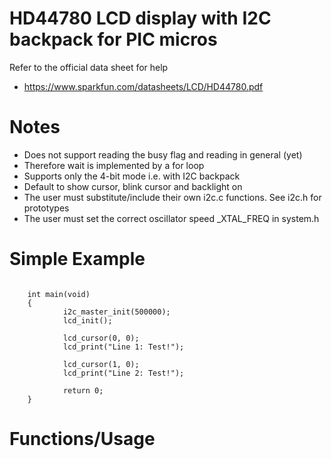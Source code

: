  
# HD44780 LCD display with I2C backpack for PIC micros

Refer to the official data sheet for help

- https://www.sparkfun.com/datasheets/LCD/HD44780.pdf


# Notes

- Does not support reading the busy flag and reading in general (yet)
- Therefore wait is implemented by a for loop
- Supports only the 4-bit mode i.e. with I2C backpack
- Default to show cursor, blink cursor and backlight on
- The user must substitute/include their own i2c.c functions. See i2c.h for prototypes
- The user must set the correct oscillator speed _XTAL_FREQ in system.h


# Simple Example
```

    int main(void) 
    {
            i2c_master_init(500000);
            lcd_init();
                    
            lcd_cursor(0, 0);
            lcd_print("Line 1: Test!");
            
            lcd_cursor(1, 0);
            lcd_print("Line 2: Test!");
            
            return 0; 
    }
```

# Functions/Usage





















